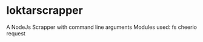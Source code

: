 # loktarscrapper
A NodeJs Scrapper with command line arguments
Modules used:
  fs
  cheerio
  request

